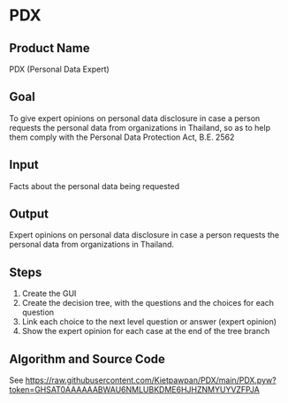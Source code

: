 # PDX
## Product Name
PDX (Personal Data Expert)

## Goal
To give expert opinions on personal data disclosure in case a person requests the personal data from organizations in Thailand, so as to help them comply with the Personal Data Protection Act, B.E. 2562
  
## Input
Facts about the personal data being requested

## Output
Expert opinions on personal data disclosure in case a person requests the personal data from organizations in Thailand.  

## Steps
1. Create the GUI
2. Create the decision tree, with the questions and the choices for each question 
3. Link each choice to the next level question or answer (expert opinion)
4. Show the expert opinion for each case at the end of the tree branch

## Algorithm and Source Code
See https://raw.githubusercontent.com/Kietpawpan/PDX/main/PDX.pyw?token=GHSAT0AAAAAABWAU6NMLUBKDME6HJHZNMYUYVZFPJA

